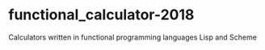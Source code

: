 # functional_calculator-2018
Calculators written in functional programming languages Lisp and Scheme
